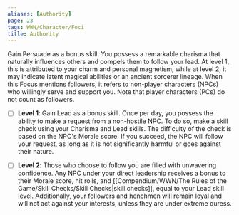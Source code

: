```yaml
---
aliases: [Authority]
page: 23
tags: WWN/Character/Foci
title: Authority
---
```


Gain Persuade as a bonus skill. You possess a remarkable charisma that naturally influences others and compels them to follow your lead. At level 1, this is attributed to your charm and personal magnetism, while at level 2, it may indicate latent magical abilities or an ancient sorcerer lineage. When this Focus mentions followers, it refers to non-player characters (NPCs) who willingly serve and support you. Note that player characters (PCs) do not count as followers.

- [ ] **Level 1**: Gain Lead as a bonus skill. Once per day, you possess the ability to make a request from a non-hostile NPC. To do so, make a skill check using your Charisma and Lead skills. The difficulty of the check is based on the NPC's Morale score. If you succeed, the NPC will follow your request, as long as it is not significantly harmful or goes against their nature.

- [ ] **Level 2**: Those who choose to follow you are filled with unwavering confidence. Any NPC under your direct leadership receives a bonus to their Morale score, hit rolls, and [[Compendium/WWN/The Rules of the Game/Skill Checks/Skill Checks|skill checks]], equal to your Lead skill level. Additionally, your followers and henchmen will remain loyal and will not act against your interests, unless they are under extreme duress.
